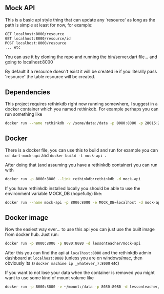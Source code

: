 ## Mock API

This is a basic api style thing that can update any 'resource' as
long as the path is simple at least for now, for example:

``` sh
GET localhost:8000/resource
GET localhost:8000/resource/id
POST localhost:8000/resource
... etc
```

You can use it by cloning the repo and running the bin/server.dart file... and going to localhost:8000

By default if a resource doesn't exist it will be created
ie if you literally pass 'resource' the table resource will be created.

## Dependencies

This project requires rethinkdb right now running somewhere, I suggest in a docker container which you named rethinkdb. For example perhaps you can run something like

``` sh
docker run --name rethinkdb -v /some/data:/data -p 8080:8080 -p 28015:28015 -p 29015:29015 -d rethinkdb
```

## Docker

There is a docker file, you can use this to build and run for example you can `cd dart-mock-api` and `docker build -t mock-api .`

After doing that (and assuming you have a rethinkdb container) you can run with

``` sh
docker run -p 8000:8000 --link rethinkdb:rethinkdb -d mock-api
```

If you have rethinkdb installed locally you should be able to use the environment variable MOCK_DB (hopefully) like:

``` sh
docker run --name mock-api -p 8000:8000 -e MOCK_DB=localhost -d mock-api
```

## Docker image

Now the easiest way ever... to use this api you can just use the built image from docker hub. Just run:

```sh
docker run -p 8000:8000 -p 8080:8080 -d lessonteacher/mock-api
```

After this you can find the api at `localhost:8000` and the rethinkdb admin dashboard at `localhost:8888` (unless you are on windows/mac, then obviously its `$(docker machine ip _whatever_):8000` etc) 


If you want to not lose your data when the container is removed you might want to use some kind of mount volume like

```sh
docker run -p 8000:8000 -v ~/mount:/data -p 8080:8080 -d lessonteacher/mock-api
```
